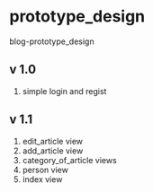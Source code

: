 # prototype_design
blog-prototype_design

## v 1.0

1. simple login and regist

## v 1.1

1. edit_article view
2. add_article view
3. category_of_article views
4. person view
5. index view
